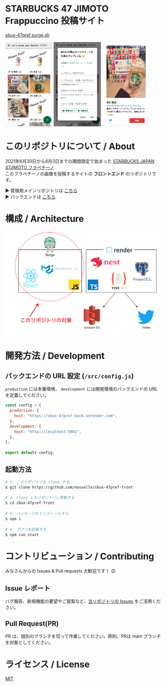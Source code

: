 # STARBUCKS 47 JIMOTO Frappuccino 投稿サイト
[sbux-47pref.surge.sh](https://sbux-47pref.surge.sh/)  

<img src="./git_image/img1.png" alt="トップページ" width="30%"> <img src="./git_image/img2.png" alt="投稿ページ" width="30%"> <img src="./git_image/img3.png" alt="個別ページ" width="30%">

# このリポジトリについて / About
2021年6月30日から8月3日までの期間限定で始まった [STARBUCKS JAPAN 47JIMOTO フラペチーノ](https://www.starbucks.co.jp/cafe/jimoto_frappuccino/)  
このフラペチーノの画像を投稿するサイトの **フロントエンド** のリポジトリです。  

▶️ 管理用メインリポジトリは [こちら](https://github.com/nouvelle/sbux-47pref)  
▶️ バックエンドは [こちら](https://github.com/nouvelle/sbux-47pref-back)  

# 構成 / Architecture
![Architecture](/git_image/frontend.png)


# 開発方法 / Development
## バックエンドの URL 設定 (`/src/config.js`)
`production` には本番環境、 `development` には開発環境のバックエンドの URL を定義してください。

```js
const config = {
  production: {
    host: "https://sbux-47pref-back.onrender.com",
  },
  development: {
    host: "http://localhost:5001",
  },
};

export default config;
```

## 起動方法
```bash
# 1. このリポジトリを clone する
$ git clone https://github.com/nouvelle/sbux-47pref-front

# 2. clone したリポジトリに移動する
$ cd sbux-47pref-front

# 3. パッケージをインストールする
$ npm i

# 4. アプリを起動する
$ npm run start
```

# コントリビューション / Contributing
みなさんからの Issues & Pull requests 大歓迎です！ 😊

## Issue レポート
バグ報告、新規機能の要望やご提案など、[当リポジトリの Issues](https://github.com/nouvelle/sbux-47pref-front/issues) をご活用ください。

## Pull Request(PR)
PR は、個別のブランチを切って作業してください。原則、PRは main ブランチを対象としてください。



# ライセンス / License
[MIT](https://choosealicense.com/licenses/mit/)
